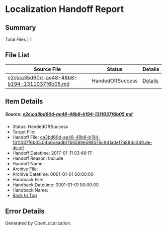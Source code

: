 # <a name='report-top'></a> Localization Handoff Report

## Summary
 Total Files | 1

## File List
 Source File | Status | Details 
 ----------- | ------ | ------- 
 [e2e\ca3bd60d-ae48-48b8-b194-1311037f6b05.md](https://github.com/OpenLocalizationTestOrg/ol-test0/blob/5f3ce17b9c8f7e0e50d258af1d949834ae481353/e2e/ca3bd60d-ae48-48b8-b194-1311037f6b05.md) | HandedOffSuccess | [Details](#9ececcd6aed15fb5bdaf630037deeb21a76ebccb5)

## Item Details
##### <a name='9ececcd6aed15fb5bdaf630037deeb21a76ebccb5'></a> Source: [e2e\ca3bd60d-ae48-48b8-b194-1311037f6b05.md](https://github.com/OpenLocalizationTestOrg/ol-test0/blob/5f3ce17b9c8f7e0e50d258af1d949834ae481353/e2e/ca3bd60d-ae48-48b8-b194-1311037f6b05.md)
* Status: HandedOffSuccess
* Target File: 
* Handoff File: [ca3bd60d-ae48-48b8-b194-1311037f6b05.04b6ceadb17665896599576c941a0ef7a884c340.de-de.xlf](https://github.com/OpenLocalizationTestOrg/ol-test0-handoff/blob/61cbcc0ce61bea2ac0b9ecc85fd4e49bfc9adc8d/ol-handoff/OpenLocalizationTestOrg/ol-test0-dede/shujia/ht/ca3bd60d-ae48-48b8-b194-1311037f6b05.04b6ceadb17665896599576c941a0ef7a884c340.de-de.xlf)
* Handoff Datetime: 2017-01-11 03:46:17
* Handoff Reason: Include
* Handoff Name: 
* Archive File: 
* Archive Datetime: 0001-01-01 00:00:00
* Handback File: 
* Handback Datetime: 0001-01-01 00:00:00
* Handback Name: 
* [Back to Top](#report-top)


## Error Details

Generated by OpenLocalization.
